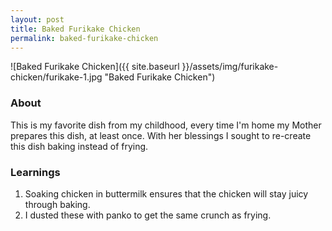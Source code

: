 ```yaml
---
layout: post
title: Baked Furikake Chicken
permalink: baked-furikake-chicken
---
```


![Baked Furikake Chicken]({{ site.baseurl }}/assets/img/furikake-chicken/furikake-1.jpg "Baked Furikake Chicken")

### About
This is my favorite dish from my childhood, every time I'm home my Mother prepares this dish, at least once. With her blessings I sought to re-create this dish baking instead of frying.

### Learnings
1. Soaking chicken in buttermilk ensures that the chicken will stay juicy through baking.
2. I dusted these with panko to get the same crunch as frying.
